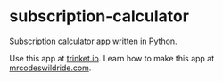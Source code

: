 # subscription-calculator

Subscription calculator app written in Python.

Use this app at [trinket.io](https://trinket.io/embed/python3/254c9625e8?outputOnly=true&start=result).
Learn how to make this app at [mrcodeswildride.com](https://www.mrcodeswildride.com/).
